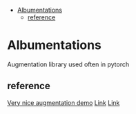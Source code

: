 <!--ts-->
   * [Albumentations](#albumentations)
      * [reference](#reference)

<!-- Added by: gil_diy, at: Wed 22 Dec 2021 22:49:48 IST -->

<!--te-->



# Albumentations

Augmentation library used often in pytorch



## reference

[Very nice augmentation demo](https://brunokrinski.github.io/awesome-data-augmentation/)
[Link](https://youtu.be/rAdLwKJBvPM)
[Link](https://github.com/aladdinpersson/Machine-Learning-Collection/tree/master/ML/Pytorch/Basics/albumentations_tutorial)